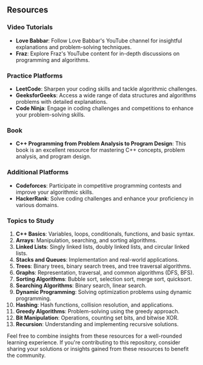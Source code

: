 ## Resources
### Video Tutorials
- **Love Babbar**: Follow Love Babbar's YouTube channel for insightful explanations and problem-solving techniques.
- **Fraz**: Explore Fraz's YouTube content for in-depth discussions on programming and algorithms.

### Practice Platforms
- **LeetCode**: Sharpen your coding skills and tackle algorithmic challenges.
- **GeeksforGeeks**: Access a wide range of data structures and algorithms problems with detailed explanations.
- **Code Ninja**: Engage in coding challenges and competitions to enhance your problem-solving skills.

### Book
- **C++ Programming from Problem Analysis to Program Design**: This book is an excellent resource for mastering C++ concepts, problem analysis, and program design.

### Additional Platforms
- **Codeforces**: Participate in competitive programming contests and improve your algorithmic skills.
- **HackerRank**: Solve coding challenges and enhance your proficiency in various domains.

### Topics to Study
1. **C++ Basics**: Variables, loops, conditionals, functions, and basic syntax.
2. **Arrays**: Manipulation, searching, and sorting algorithms.
3. **Linked Lists**: Singly linked lists, doubly linked lists, and circular linked lists.
4. **Stacks and Queues**: Implementation and real-world applications.
5. **Trees**: Binary trees, binary search trees, and tree traversal algorithms.
6. **Graphs**: Representation, traversal, and common algorithms (DFS, BFS).
7. **Sorting Algorithms**: Bubble sort, selection sort, merge sort, quicksort.
8. **Searching Algorithms**: Binary search, linear search.
9. **Dynamic Programming**: Solving optimization problems using dynamic programming.
10. **Hashing**: Hash functions, collision resolution, and applications.
11. **Greedy Algorithms**: Problem-solving using the greedy approach.
12. **Bit Manipulation**: Operations, counting set bits, and bitwise XOR.
13. **Recursion**: Understanding and implementing recursive solutions.


Feel free to combine insights from these resources for a well-rounded learning experience. 
If you're contributing to this repository, consider sharing your solutions or insights gained from these resources to benefit the community.
